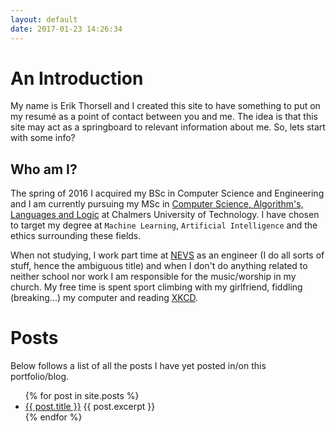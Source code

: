 ```yaml
---
layout: default
date: 2017-01-23 14:26:34
---
```


# An Introduction #

My name is Erik Thorsell and I created this site to have something to put on my
resumé as a point of contact between you and me. The idea is that this site may
act as a springboard to relevant information about me. So, lets start with some
info?


## Who am I? ##

The spring of 2016 I acquired my BSc in Computer Science and Engineering and I
am currently pursuing my MSc in [Computer Science, Algorithm's, Languages and
Logic](https://www.chalmers.se/en/education/programmes/masters-info/Pages/Computer-Science-algorithms-languages-and-logic.aspx)
at Chalmers University of Technology. I have chosen to target my degree at
`Machine Learning`, `Artificial Intelligence` and the ethics surrounding these
fields.

When not studying, I work part time at [NEVS](https://www.nevs.com/en/) as an
engineer (I do all sorts of stuff, hence the ambiguous title) and when I don't
do anything related to neither school nor work I am responsible for the
music/worship in my church. My free time is spent sport climbing with my
girlfriend, fiddling (breaking...) my computer and reading
[XKCD](https://xkcd.com).


# Posts #

Below follows a list of all the posts I have yet posted in/on this
portfolio/blog.

<ul>
  {% for post in site.posts %}
    <li>
      <a href="{{ post.url }}">{{ post.title }}</a>
      {{ post.excerpt }}
    </li>
  {% endfor %}
</ul>


